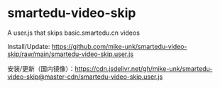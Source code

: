 # smartedu-video-skip
A user.js that skips basic.smartedu.cn videos

Install/Update: <https://github.com/mike-unk/smartedu-video-skip/raw/main/smartedu-video-skip.user.js>

安装/更新（国内镜像）：https://cdn.jsdelivr.net/gh/mike-unk/smartedu-video-skip@master-cdn/smartedu-video-skip.user.js
